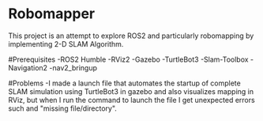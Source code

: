 # Robomapper
This project is an attempt to explore ROS2 and particularly robomapping by implementing 2-D SLAM Algorithm.

#Prerequisites
-ROS2 Humble
-RViz2
-Gazebo
-TurtleBot3
-Slam-Toolbox
-Navigation2
-nav2_bringup

#Problems
-I made a launch file that automates the startup of complete SLAM simulation using TurtleBot3 in gazebo and also visualizes mapping in RViz, but when I run the command to launch the file I get unexpected errors such and "missing file/directory". 
